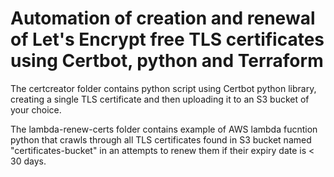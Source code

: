 # Automation of creation and renewal of Let's Encrypt free TLS certificates using Certbot, python and Terraform


The certcreator folder contains python script using Certbot python library, creating a single TLS certificate and then uploading it to an S3 bucket of your choice.

The lambda-renew-certs folder contains example of AWS lambda fucntion python that crawls through all TLS certificates found in S3 bucket named "certificates-bucket" in an attempts to renew them if their expiry date is < 30 days. 
